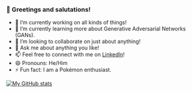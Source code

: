 ### 👋 Greetings and salutations!

- 🔭 I’m currently working on all kinds of things!
- 🌱 I’m currently learning more about Generative Adversarial Networks (GANs).
- 👯 I’m looking to collaborate on just about anything!
- 💬 Ask me about anything you like!
- 📫 Feel free to connect with me on [LinkedIn](https://www.linkedin.com/in/jsilke/)!
- 😄 Pronouns: He/Him
- ⚡ Fun fact: I am a Pokémon enthusiast.

[![My GitHub stats](https://github-readme-stats.vercel.app/api?username=jsilke&show_icons=true&theme=radical&count_private=true)](https://github.com/anuraghazra/github-readme-stats)
